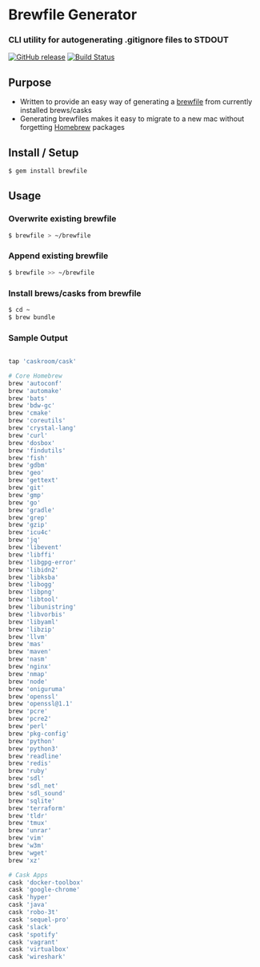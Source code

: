 # Brewfile Generator

### CLI utility for autogenerating .gitignore files to STDOUT

[![GitHub release](https://img.shields.io/github/release/jakewmeyer/Brewfile-Generator.svg)]()
[![Build Status](https://travis-ci.org/jakewmeyer/Brewfile-Generator.svg?branch=master)](https://travis-ci.org/jakewmeyer/Brewfile-Generator)

## Purpose
* Written to provide an easy way of generating a [brewfile](https://github.com/Homebrew/homebrew-bundle) from currently installed brews/casks
* Generating brewfiles makes it easy to migrate to a new mac without forgetting [Homebrew](https://brew.sh/) packages

## Install / Setup
```bash
$ gem install brewfile
```

## Usage
### Overwrite existing brewfile
```bash
$ brewfile > ~/brewfile
```

### Append existing brewfile
```bash
$ brewfile >> ~/brewfile
```

### Install brews/casks from brewfile
```bash
$ cd ~
$ brew bundle
```

### Sample Output
```ruby

tap 'caskroom/cask'

# Core Homebrew
brew 'autoconf'
brew 'automake'
brew 'bats'
brew 'bdw-gc'
brew 'cmake'
brew 'coreutils'
brew 'crystal-lang'
brew 'curl'
brew 'dosbox'
brew 'findutils'
brew 'fish'
brew 'gdbm'
brew 'geo'
brew 'gettext'
brew 'git'
brew 'gmp'
brew 'go'
brew 'gradle'
brew 'grep'
brew 'gzip'
brew 'icu4c'
brew 'jq'
brew 'libevent'
brew 'libffi'
brew 'libgpg-error'
brew 'libidn2'
brew 'libksba'
brew 'libogg'
brew 'libpng'
brew 'libtool'
brew 'libunistring'
brew 'libvorbis'
brew 'libyaml'
brew 'libzip'
brew 'llvm'
brew 'mas'
brew 'maven'
brew 'nasm'
brew 'nginx'
brew 'nmap'
brew 'node'
brew 'oniguruma'
brew 'openssl'
brew 'openssl@1.1'
brew 'pcre'
brew 'pcre2'
brew 'perl'
brew 'pkg-config'
brew 'python'
brew 'python3'
brew 'readline'
brew 'redis'
brew 'ruby'
brew 'sdl'
brew 'sdl_net'
brew 'sdl_sound'
brew 'sqlite'
brew 'terraform'
brew 'tldr'
brew 'tmux'
brew 'unrar'
brew 'vim'
brew 'w3m'
brew 'wget'
brew 'xz'

# Cask Apps
cask 'docker-toolbox'
cask 'google-chrome'
cask 'hyper'
cask 'java'
cask 'robo-3t'
cask 'sequel-pro'
cask 'slack'
cask 'spotify'
cask 'vagrant'
cask 'virtualbox'
cask 'wireshark'

```